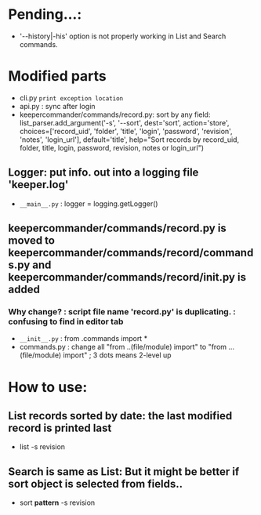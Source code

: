 # Pending...:
 - '--history|-his' option is not properly working in List and Search commands.
# Modified parts
 - cli.py ```print exception location```
  - api.py : sync after login
  - keepercommander/commands/record.py:
        sort by any field:
            list_parser.add_argument('-s', '--sort', dest='sort', action='store', choices=['record_uid', 'folder', 'title', 'login', 'password', 'revision', 'notes', 'login_url'], default='title', help="Sort records by record_uid, folder, title, login, password, revision, notes or login_url")
 ## Logger: put info. out into a logging file 'keeper.log'
  - ```__main__.py``` : logger = logging.getLogger()

## keepercommander/commands/record.py is moved to keepercommander/commands/record/commands.py and keepercommander/commands/record/__init__.py is added
 ### Why change? : script file name 'record.py' is duplicating. : confusing to find in editor tab
 - ```__init__.py``` : from .commands import *
 - commands.py : change all "from ..(file/module) import" to "from ...(file/module) import" ; 3 dots means 2-level up
  

# How to use:
 ## List records sorted by date: the last modified record is printed last
  - list -s revision
 ## Search is same as List: But it might be better if sort object is selected from fields..
  - sort **pattern** -s revision
